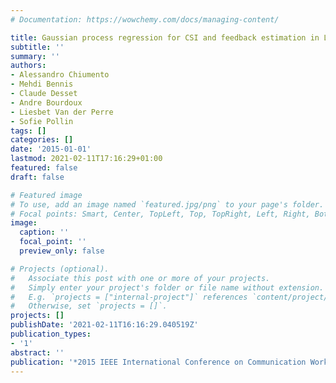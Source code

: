 ```yaml
---
# Documentation: https://wowchemy.com/docs/managing-content/

title: Gaussian process regression for CSI and feedback estimation in LTE
subtitle: ''
summary: ''
authors:
- Alessandro Chiumento
- Mehdi Bennis
- Claude Desset
- Andre Bourdoux
- Liesbet Van der Perre
- Sofie Pollin
tags: []
categories: []
date: '2015-01-01'
lastmod: 2021-02-11T17:16:29+01:00
featured: false
draft: false

# Featured image
# To use, add an image named `featured.jpg/png` to your page's folder.
# Focal points: Smart, Center, TopLeft, Top, TopRight, Left, Right, BottomLeft, Bottom, BottomRight.
image:
  caption: ''
  focal_point: ''
  preview_only: false

# Projects (optional).
#   Associate this post with one or more of your projects.
#   Simply enter your project's folder or file name without extension.
#   E.g. `projects = ["internal-project"]` references `content/project/deep-learning/index.md`.
#   Otherwise, set `projects = []`.
projects: []
publishDate: '2021-02-11T16:16:29.040519Z'
publication_types:
- '1'
abstract: ''
publication: '*2015 IEEE International Conference on Communication Workshop (ICCW)*'
---
```


